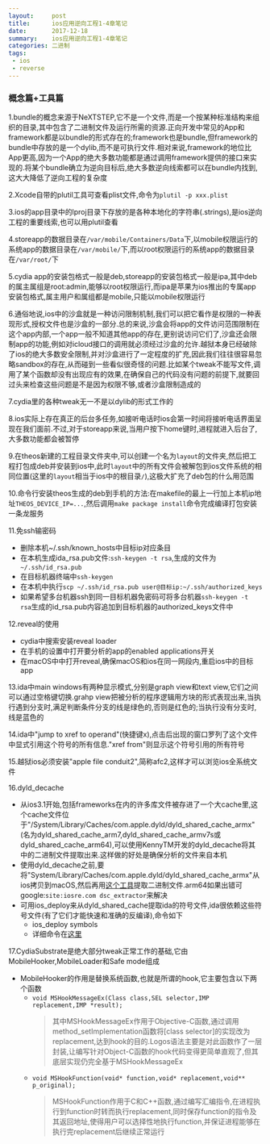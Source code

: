```yaml
---
layout:     post
title:      ios应用逆向工程1-4章笔记
date:       2017-12-18
summary:    ios应用逆向工程1-4章笔记
categories: 二进制
tags:
 - ios
 - reverse
---
```


### 概念篇+工具篇

1.bundle的概念来源于NeXTSTEP,它不是一个文件,而是一个按某种标准结构来组织的目录,其中包含了二进制文件及运行所需的资源.正向开发中常见的App和framework都是以bundle的形式存在的;framework也是bundle,但framework的bundle中存放的是一个dylib,而不是可执行文件.相对来说,framework的地位比App更高,因为一个App的绝大多数功能都是通过调用framework提供的接口来实现的.将某个bundle确立为逆向目标后,绝大多数逆向线索都可以在bundle内找到,这大大降低了逆向工程的复杂度

2.Xcode自带的plutil工具可查看plist文件,命令为`plutil -p xxx.plist`

3.ios的app目录中的lproj目录下存放的是各种本地化的字符串(.strings),是ios逆向工程的重要线索,也可以用plutil查看

4.storeapp的数据目录在`/var/mobile/Containers/Data`下,以mobile权限运行的系统app的数据目录在`/var/mobile/`下,而以root权限运行的系统app的数据目录在`/var/root/`下

5.cydia app的安装包格式一般是deb,storeapp的安装包格式一般是ipa,其中deb的属主属组是root:admin,能够以root权限运行,而ipa是苹果为ios推出的专属app安装包格式,属主用户和属组都是mobile,只能以mobile权限运行

6.通俗地说,ios中的沙盒就是一种访问限制机制,我们可以把它看作是权限的一种表现形式,授权文件也是沙盒的一部分.总的来说,沙盒会将app的文件访问范围限制在这个app内部,一个app一般不知道其他app的存在,更别说访问它们了,沙盒还会限制app的功能,例如对icloud接口的调用就必须经过沙盒的允许.越狱本身已经破除了ios的绝大多数安全限制,并对沙盒进行了一定程度的扩充,因此我们往往很容易忽略sandbox的存在,从而碰到一些看似很奇怪的问题.比如某个tweak不能写文件,调用了某个函数却没有出现应有的效果,在确保自己的代码没有问题的前提下,就要回过头来检查这些问题是不是因为权限不够,或者沙盒限制造成的

7.cydia里的各种tweak无一不是以dylib的形式工作的

8.ios实际上存在真正的后台多任务,如接听电话时ios会第一时间将接听电话界面呈现在我们面前.不过,对于storeapp来说,当用户按下home键时,进程就进入后台了,大多数功能都会被暂停

9.在theos新建的工程目录文件夹中,可以创建一个名为`layout`的文件夹,然后把工程打包成deb并安装到ios中,此时`layout`中的所有文件会被解包到ios文件系统的相同位置(这里的`layout`相当于ios中的根目录`/`),这极大扩充了deb包的什么用范围

10.命令行安装theos生成的deb到手机的方法:在makefile的最上一行加上本机ip地址`THEOS_DEVICE_IP=...`,然后调用`make package install`命令完成编译打包安装一条龙服务

11.免ssh输密码
+ 删除本机~/.ssh/known_hosts中目标ip对应条目
+ 在本机生成ida_rsa.pub文件:`ssh-keygen -t rsa`,生成的文件为`~/.ssh/id_rsa.pub`
+ 在目标机器终端中`ssh-keygen`
+ 在本机中执行`scp ~/.ssh/id_rsa.pub user@目标ip:~/.ssh/authorized_keys`
+ 如果希望多台机器ssh到同一目标机器免密码可将多台机器`ssh-keygen -t rsa`生成的id_rsa.pub内容追加到目标机器的authorized_keys文件中

12.reveal的使用
+ cydia中搜索安装reveal loader
+ 在手机的设置中打开要分析的app的enabled applications开关
+ 在macOS中中打开reveal,确保macOS和ios在同一网段内,重启ios中的目标app

13.ida中main windows有两种显示模式,分别是graph view和text view,它们之间可以通过空格键切换.grahp view把被分析的程序逻辑用方块的形式表现出来,当执行遇到分支时,满足判断条件分支的线是绿色的,否则是红色的;当执行没有分支时,线是蓝色的

14.ida中"jump to xref to operand"(快捷键x),点击后出现的窗口罗列了这个文件中显式引用这个符号的所有信息."xref from"则显示这个符号引用的所有符号

15.越狱ios必须安装"apple file conduit2",简称afc2,这样才可以浏览ios全系统文件

16.dyld_decache
+ 从ios3.1开始,包括frameworks在内的许多库文件被存进了一个大cache里,这个cache文件位于"/System/Library/Caches/com.apple.dyld/dyld_shared_cache_armx"(名为dyld_shared_cache_arm7,dyld_shared_cache_armv7s或dyld_shared_cache_arm64),可以使用KennyTM开发的dyld_decache将其中的二进制文件提取出来.这样做的好处是确保分析的文件来自本机
+ 使用dyld_decache之前,要将"System/Library/Caches/com.apple.dyld/dyld_shared_cache_armx"从ios拷贝到macOS,然后再用[这个工具][1]提取二进制文件.arm64如果出错可google:`site:iosre.com dsc_extractor`来解决
+ 可用ios_deploy来从dyld_shared_cache提取ida的符号文件,ida很依赖这些符号文件(有了它们才能快速和准确的反编译),命令如下
    + ios_deploy symbols
    + 详细命令在[这里][2]

17.CydiaSubstrate是绝大部分tweak正常工作的基础,它由MobileHooker,MobileLoader和Safe mode组成
+ MobileHooker的作用是替换系统函数,也就是所谓的hook,它主要包含以下两个函数
    + `void MSHookMessageEx(Class class,SEL selector,IMP replacement,IMP *result);`
        > 其中MSHookMessageEx作用于Objective-C函数,通过调用method_setImplementation函数将[class selector]的实现改为replacement,达到hook的目的.Logos语法主要是对此函数作了一层封装,让编写针对Object-C函数的hook代码变得更简单直观了,但其底层实现仍完全基于MSHookMessageEx
    + `void MSHookFunction(void* function,void* replacement,void** p_original);`
        > MSHookFunction作用于C和C++函数,通过编写汇编指令,在进程执行到function时转而执行replacement,同时保存function的指令及其返回地址,使得用户可以选择性地执行function,并保证进程能够在执行完replacement后继续正常运行

[1]: https://github.com/kennytm/Miscellaneous/releases
[2]: https://www.hex-rays.com/products/ida/support/tutorials/ios_debugger_tutorial.pdf
